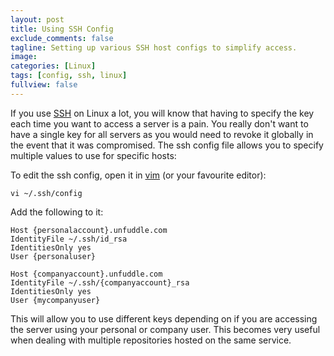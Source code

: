 ```yaml
---
layout: post
title: Using SSH Config
exclude_comments: false
tagline: Setting up various SSH host configs to simplify access.
image:
categories: [Linux]
tags: [config, ssh, linux]
fullview: false
---
```


If you use [SSH](http://www.openssh.com/) on Linux a lot, you will know that having to specify the key each time you want to access a server is a pain. You really don't want to have a single key for all servers as you would need to revoke it globally in the event that it was compromised. The ssh config file allows you to specify multiple values to use for specific hosts:

To edit the ssh config, open it in [vim](http://www.vim.org/) (or your favourite editor):
~~~
vi ~/.ssh/config
~~~

Add the following to it:

~~~
Host {personalaccount}.unfuddle.com
IdentityFile ~/.ssh/id_rsa
IdentitiesOnly yes
User {personaluser}

Host {companyaccount}.unfuddle.com
IdentityFile ~/.ssh/{companyaccount}_rsa
IdentitiesOnly yes
User {mycompanyuser}
~~~

This will allow you to use different keys depending on if you are accessing the server using your personal or company user. This becomes very useful when dealing with multiple repositories hosted on the same service.

